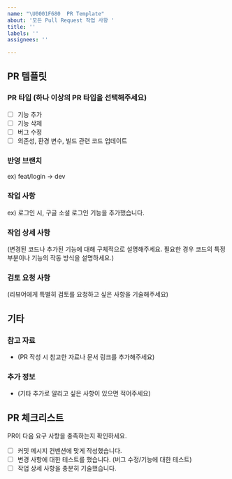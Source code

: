 ```yaml
---
name: "\U0001F680  PR Template"
about: '모든 Pull Request 작업 사항 '
title: ''
labels: ''
assignees: ''

---
```


## PR 템플릿

### PR 타입 (하나 이상의 PR 타입을 선택해주세요)
- [ ] 기능 추가
- [ ] 기능 삭제
- [ ] 버그 수정
- [ ] 의존성, 환경 변수, 빌드 관련 코드 업데이트

### 반영 브랜치
ex) feat/login -> dev

### 작업 사항
ex) 로그인 시, 구글 소셜 로그인 기능을 추가했습니다.

### 작업 상세 사항
(변경된 코드나 추가된 기능에 대해 구체적으로 설명해주세요. 필요한 경우 코드의 특정 부분이나 기능의 작동 방식을 설명하세요.)

### 검토 요청 사항
(리뷰어에게 특별히 검토를 요청하고 싶은 사항을 기술해주세요)

## 기타

### 참고 자료
- (PR 작성 시 참고한 자료나 문서 링크를 추가해주세요)

### 추가 정보
- (기타 추가로 알리고 싶은 사항이 있으면 적어주세요)

## PR 체크리스트
PR이 다음 요구 사항을 충족하는지 확인하세요.
- [ ] 커밋 메시지 컨벤션에 맞게 작성했습니다.
- [ ] 변경 사항에 대한 테스트를 했습니다. (버그 수정/기능에 대한 테스트)
- [ ] 작업 상세 사항을 충분히 기술했습니다.
